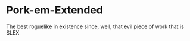 # Pork-em-Extended
The best roguelike in existence since, well, that evil piece of work that is SLEX
